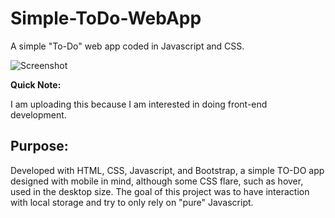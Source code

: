 # Simple-ToDo-WebApp
A simple "To-Do" web app coded in Javascript and CSS.

![Screenshot](https://pbs.twimg.com/media/EGdkxbkWoAgirM1?format=jpg&name=medium)

**Quick Note:**

I am uploading this because I am interested in doing front-end development. 

## Purpose:

Developed with HTML, CSS, Javascript, and Bootstrap, a simple TO-DO app designed with mobile in mind, although some CSS flare, such as hover, used in the desktop size. 
The goal of this project was to have interaction with local storage and try to only rely on "pure" Javascript.

